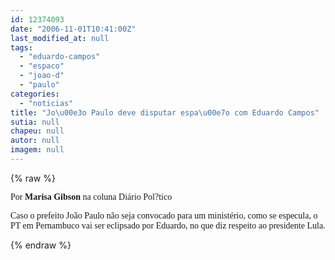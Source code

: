 ```yaml
---
id: 12374093
date: "2006-11-01T10:41:00Z"
last_modified_at: null
tags:
  - "eduardo-campos"
  - "espaco"
  - "joao-d"
  - "paulo"
categories:
  - "noticias"
title: "Jo\u00e3o Paulo deve disputar espa\u00e7o com Eduardo Campos"
sutia: null
chapeu: null
autor: null
imagem: null
---
```

{% raw %}
<p><P><FONT face=Verdana>Por <STRONG>Marisa Gibson</STRONG> na coluna Diário Pol?tico</FONT></P></p>
<p><P><FONT face=Verdana>Caso o prefeito João Paulo não seja convocado para um ministério, como se especula, o PT em Pernambuco vai ser eclipsado por Eduardo, no que diz respeito ao presidente Lula.</FONT> </P> </p>
{% endraw %}